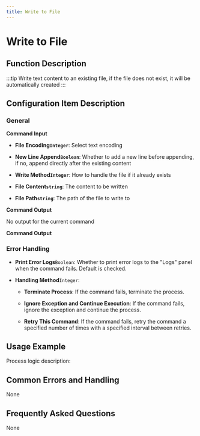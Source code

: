 ```yaml
---
title: Write to File
---
```


# Write to File

## Function Description

:::tip 
Write text content to an existing file, if the file does not exist, it will be automatically created
:::

## Configuration Item Description

### General

**Command Input**

- **File Encoding`Integer`**: Select text encoding

- **New Line Append`Boolean`**: Whether to add a new line before appending, if no, append directly after the existing content

- **Write Method`Integer`**: How to handle the file if it already exists

- **File Content`string`**: The content to be written

- **File Path`string`**: The path of the file to write to


**Command Output**

No output for the current command


**Command Output**

### Error Handling

- **Print Error Logs**`Boolean`: Whether to print error logs to the "Logs" panel when the command fails. Default is checked. 

- **Handling Method**`Integer`:

    - **Terminate Process**: If the command fails, terminate the process.

    - **Ignore Exception and Continue Execution**: If the command fails, ignore the exception and continue the process.

    - **Retry This Command**: If the command fails, retry the command a specified number of times with a specified interval between retries.

## Usage Example

Process logic description:

## Common Errors and Handling

None

## Frequently Asked Questions

None

